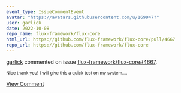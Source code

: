 ```yaml
---
event_type: IssueCommentEvent
avatar: "https://avatars.githubusercontent.com/u/169947?"
user: garlick
date: 2022-10-08
repo_name: flux-framework/flux-core
html_url: https://github.com/flux-framework/flux-core/pull/4667
repo_url: https://github.com/flux-framework/flux-core
---
```


<a href='https://github.com/garlick' target='_blank'>garlick</a> commented on issue <a href='https://github.com/flux-framework/flux-core/pull/4667' target='_blank'>flux-framework/flux-core#4667</a>.

<small>Nice thank you!  I will give this a quick test on my system....</small>

<a href='https://github.com/flux-framework/flux-core/pull/4667' target='_blank'>View Comment</a>